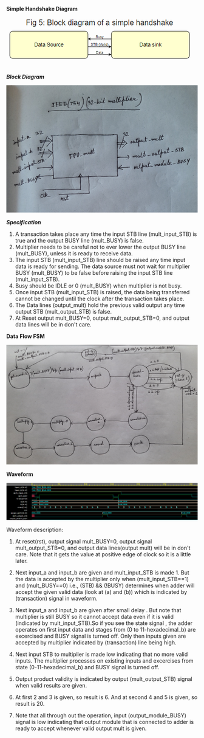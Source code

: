


__Simple Handshake Diagram__

<p align="center">
  <img src="./Simple_handsake.PNG?raw=true" alt="Waveform"/>
</p>


___Block Diagram___

<p align="center">
  <img src="./Block_Diagram.jpg?raw=true" alt="Block_Diagram"/>
</p>



___Specification___


1. A transaction takes place any time the input STB line (mult_input_STB) is true and the output BUSY line (mult_BUSY) is false.
2. Multiplier needs to be careful not to ever lower the output BUSY line (mult_BUSY), unless it is ready to receive data.
3. The input STB (mult_input_STB) line should be raised any time input data is ready for sending. The data source must not wait for multiplier BUSY (mult_BUSY)
to be false before raising the input STB line (mult_input_STB).
4. Busy should be IDLE or 0 (mult_BUSY) when multiplier is not busy.
5. Once input STB (mult_input_STB) is raised, the data being transferred cannot be changed until the clock after the transaction takes place.
6. The Data lines (output_mult) hold the previous valid output any time output STB (mult_output_STB) is false.
7. At Reset output mult_BUSY=0, output mult_output_STB=0, and output data lines will be in don't care.



__Data Flow FSM__

<p align="center">
  <img src="./FSM.jpg?raw=true" alt="Data_Flow_FSM"/>
</p>



__Waveform__

<p align="center">
  <img src="./wave.PNG?raw=true" alt="Waveform"/>
</p>




Waveform description:

1. At reset(rst), output signal mult_BUSY=0, output signal mult_output_STB=0, and output data lines(output mult) will be in don't care. Note that it gets the value at positive edge of clock so it is a little later.

2. Next input_a and input_b are given and mult_input_STB is made 1. But the data is accepted by the multiplier only when (mult_input_STB==1) and (mult_BUSY==0) i.e., (STB) && (!BUSY) determines when adder will accept the given valid data (look at (a) and (b)) which is indicated by (transaction) signal in waveform.

3. Next input_a and input_b are given after small delay . But note that multiplier is still BUSY so it cannot accept data even if it is valid (indicated by mult_input_STB).So if you see the state signal , the adder operates on first input data and stages from (0 to 11-hexadecimal_b) are excercised and BUSY signal is turned off. 
Only then inputs given are accepted by multiplier indicated by (transaction) line being high.

4. Next input STB to multiplier is made low indicating that no more valid inputs. The multiplier processes on existing inputs and excercises from state (0-11-hexadecimal_b) and BUSY signal is turned off.

5. Output product validity is indicated by output (mult_output_STB) signal when valid results are given.

6. At first 2 and 3 is given, so result is 6. And at second 4 and 5 is given, so result is 20.

7. Note that all through out the operation, input (output_module_BUSY) signal is low indicating that output module that is connected to adder is ready to accept whenever valid output mult is given. 